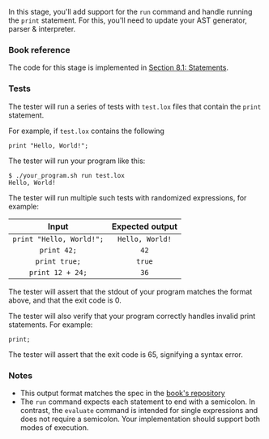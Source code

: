 In this stage, you'll add support for the `run` command and handle running the `print` statement. For this, you'll need to update your AST generator, parser & interpreter.

### Book reference

The code for this stage is implemented in [Section 8.1: Statements](https://craftinginterpreters.com/statements-and-state.html#statements).

### Tests

The tester will run a series of tests with `test.lox` files that contain the `print` statement.

For example, if `test.lox` contains the following

```
print "Hello, World!";
```

The tester will run your program like this:

```
$ ./your_program.sh run test.lox
Hello, World!
```

The tester will run multiple such tests with randomized expressions, for example:

| Input | Expected output |
| :---: | :-------------: |
| `print "Hello, World!";` | `Hello, World!` |
| `print 42;` | `42` |
| `print true;` | `true` |
| `print 12 + 24;` | `36` |

The tester will assert that the stdout of your program matches the format above, and that the exit code is 0.

The tester will also verify that your program correctly handles invalid print statements. For example:

```
print;
```

The tester will assert that the exit code is 65, signifying a syntax error.

### Notes

- This output format matches the spec in the [book's repository](https://github.com/munificent/craftinginterpreters/blob/01e6f5b8f3e5dfa65674c2f9cf4700d73ab41cf8/test/string/literals.lox)
- The `run` command expects each statement to end with a semicolon. In contrast, the `evaluate` command is intended for single expressions and does not require a semicolon. Your implementation should support both modes of execution.